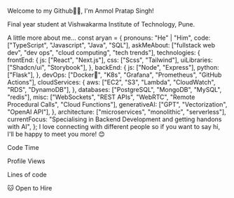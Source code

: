  Welcome to my Github🙏🏻, I'm Anmol Pratap Singh! 

Final year student at Vishwakarma Institute of Technology, Pune.

 A little more about me...
const aryan = {
    pronouns: "He" | "Him",
    code: ["TypeScript", "Javascript", "Java", "SQL"],
    askMeAbout: ["fullstack web dev", "dev ops", "cloud computing", "tech trends"],
    technologies: {
        frontEnd: {
            js: ["React", "Next.js"],
            css: ["Scss", "Tailwind"],
            uiLibraries: ["Shadcn/ui", "Storybook"],
        },
        backEnd: {
            js: ["Node", "Express"],
            python: ["Flask"],
        },
        devOps: ["Docker🐳", "K8s", "Grafana", "Prometheus", "GitHub Actions"],
        cloudServices: {
            aws: ["EC2", "S3", "Lambda", "CloudWatch", "RDS", "DynamoDB"],
        },
        databases: ["PostgreSQL", "MongoDB", "MySQL", "redis"],
        misc: ["WebSockets", "REST APIs", "WebRTC", "Remote Procedural Calls", "Cloud Functions"],
        generativeAI: ["GPT", "Vectorization", "OpenAI API"],
    },
    architecture: ["microservices", "monolithic", "serverless"],
    currentFocus: "Specialising in Backend Development and getting handons with AI",
};
 I love connecting with different people so if you want to say hi, I'll be happy to meet you more! 😊

Code Time

Profile Views

Lines of code

🐱 Open to Hire
